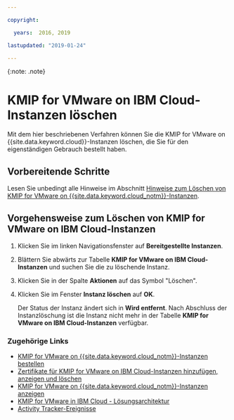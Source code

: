 ```yaml
---

copyright:

  years:  2016, 2019

lastupdated: "2019-01-24"

---
```


{:note: .note}

# KMIP for VMware on IBM Cloud-Instanzen löschen

Mit dem hier beschriebenen Verfahren können Sie die KMIP for VMware on {{site.data.keyword.cloud}}-Instanzen löschen, die Sie für den eigenständigen Gebrauch bestellt haben.

## Vorbereitende Schritte

Lesen Sie unbedingt alle Hinweise im Abschnitt [Hinweise zum Löschen von KMIP for VMware on {{site.data.keyword.cloud_notm}}-Instanzen](/docs/services/vmwaresolutions/services/kmip_standalone_considerations.html).

## Vorgehensweise zum Löschen von KMIP for VMware on IBM Cloud-Instanzen

1. Klicken Sie im linken Navigationsfenster auf **Bereitgestellte Instanzen**.
2. Blättern Sie abwärts zur Tabelle **KMIP for VMware on IBM Cloud-Instanzen** und suchen Sie die zu löschende Instanz.
3. Klicken Sie in der Spalte **Aktionen** auf das Symbol "Löschen".
4. Klicken Sie im Fenster **Instanz löschen** auf **OK**.
   
   Der Status der Instanz ändert sich in **Wird entfernt**. Nach Abschluss der Instanzlöschung ist die Instanz nicht mehr in der Tabelle **KMIP for VMware on IBM Cloud-Instanzen** verfügbar.

### Zugehörige Links

* [KMIP for VMware on {{site.data.keyword.cloud_notm}}-Instanzen bestellen](/docs/services/vmwaresolutions/services/kmip_standalone_ordering.html)
* [Zertifikate für KMIP for VMware on IBM Cloud-Instanzen hinzufügen, anzeigen und löschen](/docs/services/vmwaresolutions/services/kmip_standalone_addingdeletingcert.html)
* [KMIP for VMware on {{site.data.keyword.cloud_notm}}-Instanzen anzeigen](/docs/services/vmwaresolutions/services/kmip_standalone_viewing.html)
* [KMIP for VMware in IBM Cloud - Lösungsarchitektur ](/docs/services/vmwaresolutions/archiref/kmip/overview.html)
* [Activity Tracker-Ereignisse](/docs/services/vmwaresolutions/vmonic/at-events.html)

